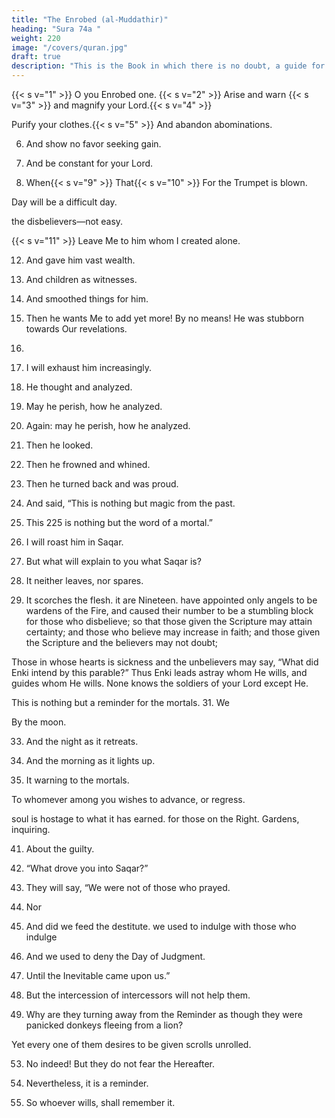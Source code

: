 ```yaml
---
title: "The Enrobed (al-Muddathir)"
heading: "Sura 74a "
weight: 220
image: "/covers/quran.jpg"
draft: true
description: "This is the Book in which there is no doubt, a guide for the righteous."
---
```




{{< s v="1" >}}  O you Enrobed one. {{< s v="2" >}}  Arise and warn {{< s v="3" >}} and magnify your Lord.{{< s v="4" >}}  

Purify your clothes.{{< s v="5" >}}  And abandon abominations.

6. And show no favor seeking gain.

7. And be constant for your Lord.

8. When{{< s v="9" >}}  That{{< s v="10" >}}  For
the Trumpet is blown.

Day will be a difficult day.

the disbelievers—not easy.

{{< s v="11" >}}  Leave
Me to him whom I created alone.

12. And gave him vast wealth.
13. And children as witnesses.
14. And smoothed things for him.
15. Then he wants Me to add yet more!
By no means! He was stubborn towards
Our revelations.
16.
17. I
will exhaust him increasingly.
18. He
thought and analyzed.
19. May
he perish, how he analyzed.
20. Again:
may he perish, how he analyzed.
21. Then he looked.
22. Then he frowned and whined.
23. Then
he turned back and was proud.
24. And said, “This is nothing but magic from
the past.
25. This
225
is nothing but the word of a mortal.”



26. I
will roast him in Saqar.

27. But what will explain to you what Saqar is?

28. It neither leaves, nor spares.

29. It scorches the flesh.
it are Nineteen.
have appointed only angels to be wardens of the Fire, and caused their number to
be a stumbling block for those who disbelieve; so that those given the Scripture may
attain certainty; and those who believe may increase in faith; and those given the Scripture and the believers may not doubt; 

Those in whose hearts is sickness and the unbelievers may say, “What did Enki intend by
this parable?” Thus Enki leads astray whom He wills, and guides whom He wills. None
knows the soldiers of your Lord except He. 

This is nothing but a reminder for the mortals.
31. We

By the moon.

33. And the night as it retreats.

34. And the morning as it lights up.

35. It
warning to the mortals.

To whomever among you wishes to advance, or regress.

soul is hostage to what it has earned.
for those on the Right.
Gardens, inquiring.

41. About
the guilty.

42. “What
drove you into Saqar?”

43. They will say, “We were not of those who
prayed.

44. Nor

45. And did we feed the destitute.
we used to indulge with those who indulge

46. And we used to deny the Day of Judgment.

47. Until the Inevitable came upon us.”

48. But the intercession of intercessors will not help them.

49. Why are they turning away from the Reminder as though they were panicked donkeys fleeing from a lion?

Yet every one of them desires to be given scrolls unrolled.

53. No indeed! But they do not fear the Hereafter.

54. Nevertheless, it is a reminder.

55. So whoever wills, shall remember it.

<!-- But they will not remember, unless Enki
wills. He is the Source of Righteousness, and
the Source of Forgiveness. -->
